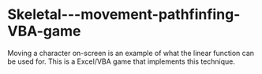 # Skeletal---movement-pathfinfing-VBA-game
Moving a character on-screen is an example of what the linear function can be used for. This is a Excel/VBA game that implements this technique.
